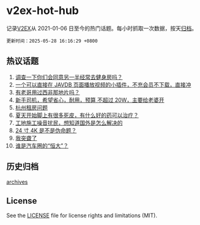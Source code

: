 # v2ex-hot-hub

 记录[V2EX](https://www.v2ex.com/)从 2021-01-06 日至今的热门话题。每小时抓取一次数据，按天[归档](archives)。

`更新时间：2025-05-28 16:16:29 +0800`

## 热议话题

1. [调查一下你们会同意另一半经常去健身房吗？](https://www.v2ex.com/t/1134771)
1. [一个可以直接在 JAVDB 页面播放视频的小插件，不充会员不下载，直接冲](https://www.v2ex.com/t/1134686)
1. [有老哥用过西非那地片吗？](https://www.v2ex.com/t/1134736)
1. [新手司机，希望省心，耐用，预算 不超过 20W，主要给老婆开](https://www.v2ex.com/t/1134806)
1. [杭州租房问题](https://www.v2ex.com/t/1134769)
1. [夏天开始脚上有很多死皮，有什么好的药可以治疗？](https://www.v2ex.com/t/1134780)
1. [工地施工噪音扰民，想知道国外是怎么解决的](https://www.v2ex.com/t/1134685)
1. [24 寸 4K 是不是伪命题？](https://www.v2ex.com/t/1134713)
1. [我突聋了](https://www.v2ex.com/t/1134699)
1. [谁是汽车圈的“恒大”？](https://www.v2ex.com/t/1134721)

## 历史归档

[archives](archives)

## License

See the [LICENSE](LICENSE) file for license rights and limitations (MIT).
